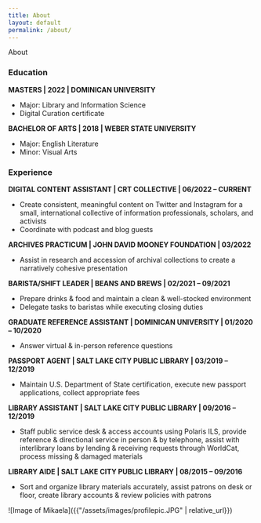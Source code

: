 ```yaml
---
title: About
layout: default
permalink: /about/
---
```

About

<div class= "content-left" markdown="1">

### **Education** ###
**MASTERS | 2022 | DOMINICAN UNIVERSITY**
* Major: Library and Information Science
* Digital Curation certificate

**BACHELOR OF ARTS | 2018 | WEBER STATE UNIVERSITY**
* Major: English Literature		
* Minor: Visual Arts

### **Experience** ###
**DIGITAL CONTENT ASSISTANT | CRT COLLECTIVE | 06/2022 – CURRENT**
* Create consistent, meaningful content on Twitter and Instagram for a small, international collective of information professionals, scholars, and activists
* Coordinate with podcast and blog guests

**ARCHIVES PRACTICUM | JOHN DAVID MOONEY FOUNDATION | 03/2022**
* Assist in research and accession of archival collections to create a narratively cohesive presentation

**BARISTA/SHIFT LEADER | BEANS AND BREWS | 02/2021 – 09/2021**
* Prepare drinks & food and maintain a clean & well-stocked environment
* Delegate tasks to baristas while executing closing duties

**GRADUATE REFERENCE ASSISTANT | DOMINICAN UNIVERSITY | 01/2020 – 10/2020**
* Answer virtual & in-person reference questions

**PASSPORT AGENT | SALT LAKE CITY PUBLIC LIBRARY | 03/2019 – 12/2019**
* Maintain U.S. Department of State certification, execute new passport applications, collect appropriate fees

**LIBRARY ASSISTANT | SALT LAKE CITY PUBLIC LIBRARY | 09/2016 – 12/2019**
* Staff public service desk & access accounts using Polaris ILS, provide reference & directional service in person & by telephone, assist with interlibrary loans by lending & receiving requests through WorldCat, process missing & damaged materials

**LIBRARY AIDE | SALT LAKE CITY PUBLIC LIBRARY | 08/2015 – 09/2016**
* Sort and organize library materials accurately, assist patrons on desk or floor, create library accounts & review policies with patrons


</div>
<div class= "img-right" markdown="1">
![Image of Mikaela]({{"/assets/images/profilepic.JPG" | relative_url}})
</div>
